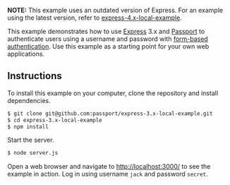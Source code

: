 **NOTE:** This example uses an outdated version of Express.  For an example
using the latest version, refer to [express-4.x-local-example](https://github.com/passport/express-4.x-local-example).

This example demonstrates how to use [Express](http://expressjs.com/) 3.x and
[Passport](http://passportjs.org/) to authenticate users using a username and
password with [form-based authentication](https://en.wikipedia.org/wiki/HTTP%2BHTML_form-based_authentication).
Use this example as a starting point for your own web applications.

## Instructions

To install this example on your computer, clone the repository and install
dependencies.

```bash
$ git clone git@github.com:passport/express-3.x-local-example.git
$ cd express-3.x-local-example
$ npm install
```

Start the server.

```bash
$ node server.js
```

Open a web browser and navigate to [http://localhost:3000/](http://127.0.0.1:3000/)
to see the example in action.  Log in using username `jack` and password `secret`.
